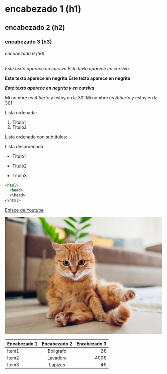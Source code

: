 # encabezado 1 (h1)
## encabezado 2 (h2)
### encabezado 3 (h3)
###### encabezado 6 (h6)

*Este texto aparece en cursiva*
_Este texto aparece en cursiva_

**Este texto aparece en negrita**
__Este texto aparece en negrita__

*__Este texto aparece en negrita y en cursiva__*

Mi nombre es *Alberto* y estoy en la 301
Mi nombre es _*Alberto*_ y estoy en la 301

Lista ordenada:
1. Titulo1
2. Titulo2

Lista ordenada con subtitulos:


Lista desordenada
* Titulo1
- Titulo2
+ Titulo3

```html
<html>
  <head>
  <\head>
<\html>

```

[Enlace de Youtube](URL "[https://www.youtube.com](https://www.youtube.com/watch?v=MN4DQ_Vd0nE)")

![Foto](gato-slide.jpg)

|Encabezado 1|Encabezado 2|Encabezado 3|
|:-----------|:----------:|-----------:|
|Item1       |Boligrafo   |2€          |
|Item2       |Lavadora    |400€        |
|Item3       |Lapizes     |4€          |
